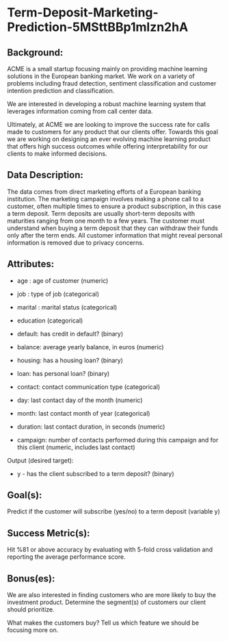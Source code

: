 # Term-Deposit-Marketing-Prediction-5MSttBBp1mlzn2hA
## Background:

ACME is a small startup focusing mainly on providing machine learning solutions in the European banking market. We work on a variety of problems including fraud detection, sentiment classification and customer intention prediction and classification.

We are interested in developing a robust machine learning system that leverages information coming from call center data.

Ultimately, at ACME we are looking to improve the success rate for calls made to customers for any product that our clients offer. Towards this goal we are working on designing an ever evolving machine learning product that offers high success outcomes while offering interpretability for our clients to make informed decisions.

## Data Description:

The data comes from direct marketing efforts of a European banking institution. The marketing campaign involves making a phone call to a customer, often multiple times to ensure a product subscription, in this case a term deposit. Term deposits are usually short-term deposits with maturities ranging from one month to a few years. The customer must understand when buying a term deposit that they can withdraw their funds only after the term ends. All customer information that might reveal personal information is removed due to privacy concerns.

## Attributes:

+ age : age of customer (numeric)

+ job : type of job (categorical)

+ marital : marital status (categorical)

+ education (categorical)

+ default: has credit in default? (binary)

+ balance: average yearly balance, in euros (numeric)

+ housing: has a housing loan? (binary)

+ loan: has personal loan? (binary)

+ contact: contact communication type (categorical)

+ day: last contact day of the month (numeric)

+ month: last contact month of year (categorical)

+ duration: last contact duration, in seconds (numeric)

+ campaign: number of contacts performed during this campaign and for this client (numeric, includes last contact)

Output (desired target):

+ y - has the client subscribed to a term deposit? (binary)


## Goal(s):

Predict if the customer will subscribe (yes/no) to a term deposit (variable y)

## Success Metric(s):

Hit %81 or above accuracy by evaluating with 5-fold cross validation and reporting the average performance score.

## Bonus(es):

We are also interested in finding customers who are more likely to buy the investment product. Determine the segment(s) of customers our client should prioritize.

What makes the customers buy? Tell us which feature we should be focusing more on.
